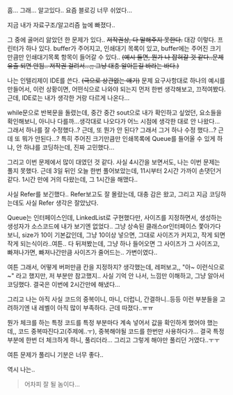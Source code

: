 흠...
그래...
알고있다..
요즘 블로깅 너무 쉬었다...

지금 내가 자료구조/알고리즘 늪에 빠졌다..

그 중에 골머리 앓았던 한 문제가 있다.. ~~저작권상, 다 말해주지 못한다.~~
대강 이렇다. 
프린터가 하나 있다. buffer가 주어지고, 인쇄대기 목록이 있고, buffer에는 주어진 크기만큼만 인쇄대기목록 항목이 들어갈 수 있다.. 
~~(예시 들면, 뭔가 나 잡혀갈 것 같다..문제 유출 되면 안됨.. 저작권 걸려서...;; 그냥 대충 알아듣길 바라는 바다.)~~

나는 인텔리제이 IDE를 쓴다. ~~(극으로 상관없는 얘기)~~ 문제 요구사항대로 하나의 예시를 만들어서, 이런 상황이면, 어떤식으로 나와야 되는지 먼저 한번 생각해보고, 끄적여봤다. 근데, IDE로는 내가 생각한 거랑 다르게 나온다...

while문으로 반복문을 돌렸는데, 중간 중간 sout으로 내가 확인하고 싶었던, 요소들을 확인해보니, 아니나 다를까...생각대로 나오다가 어느 시점에 생각한 대로 안 나왔다...
그래서 하나를 잘 수정했다..? 근데, 또 뭔가 안 된다? 그래서 그거 하나 수정 했다...? 근데 또 뭐가 안된다...? 특히 주어진 크기만큼만 인쇄목록에 Queue를 들어올 수 있게 하냐, 안 하냐를 코딩하는데, 진짜 고민했다...

그리고 이번 문제에서 많이 대였던 것 같다. 사실 4시간을 보면서도, 나는 이번 문제는 풀지 못했다. 근데 3일 뒤인 오늘 한번 풀어보았는데, 11시부터 2시간 가까이 손댓던거 같다. 1시간 만에 거의 다왔는데, 그 1시간을 해맸다.. 

사실 Refer를 보긴했다.. Refer보고도 잘 몰랐는데, 대충 감은 왔고, 그리고 지금 코딩하는데도 사실 Refer 생각은 잘았났다.

Queue는 인터페이스인데, LinkedList로 구현했다만, 사이즈를 지정하면서, 생성하는 생성자가 소스코드에 내가 보기엔 없었다..
그냥 상속된 클래스or인터페이스 쫓아가다보니, size가 10이 기본값인데, 그냥 10이상 넣으면, 그대로 사이즈가 커지고, 작게 되면 작게 되는식이라..여튼..
다 뒤져봤는데, 그냥 하나 들어오면 그 사이즈가 그 사이즈고, 빠져나가면, 빠져나간만큼 사이즈가 줄어드는.. 가변이였다..

여튼 그래서, 어떻게 버퍼만큼 칸을 지정하지? 생각했는데, 레퍼보고,, "아~ 이런식으로~" 라고 했지만, 저 부분만 참고했지.. 사실 기억 안 나서, 느낌만 이해하고, 그냥 알아서 코딩했다. 결국은 이번에 2시간만에 해냈다...

그리고 나는 아직 사실 코드의 중복이니, 마니, 더럽니, 간결하니..등등 
이런 부분들을 고려하기엔 내 레벨이 아직 많이 부족하다. 근데 따졌다..ㅠㅠ

뭔가 체크를 하는 특정 코드를 특정 부분마다 계속 넣어서 값을 확인하게 했어야 했는데,, 코드 중복따진다고(주제에..ㅜ), 중복해야될 코드를 한번만 사용하다가... 결국 특정부분에 한번 더 체크하게 하니, 풀리더라... 그리고 그렇게 해야만 풀리던 거였다..ㅜㅜ

여튼 문제가 풀리니 기분은 너무 좋다..

역시 나는..
> 어차피 잘 될 놈이다...

